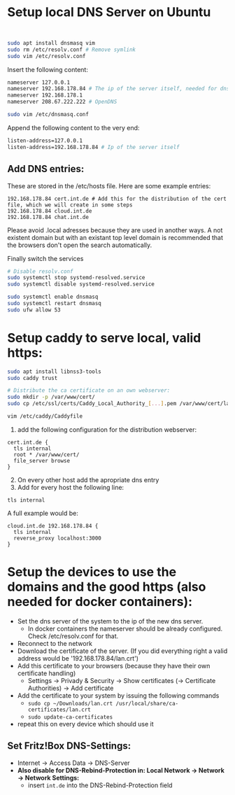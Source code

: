 # Setup local DNS Server on Ubuntu

```bash


sudo apt install dnsmasq vim
sudo rm /etc/resolv.conf # Remove symlink
sudo vim /etc/resolv.conf
```
Insert the following content:
```bash
nameserver 127.0.0.1
nameserver 192.168.178.84 # The ip of the server itself, needed for dns for docker containers
nameserver 192.168.178.1
nameserver 208.67.222.222 # OpenDNS
```

```bash
sudo vim /etc/dnsmasq.conf
```
Append the following content to the very end:
```bash
listen-address=127.0.0.1
listen-address=192.168.178.84 # Ip of the server itself
```

## Add DNS entries:
These are stored in the /etc/hosts file.
Here are some example entries:
```
192.168.178.84 cert.int.de # Add this for the distribution of the cert file, which we will create in some steps
192.168.178.84 cloud.int.de
192.168.178.84 chat.int.de
```
Please avoid .local adresses because they are used in another ways. A not existent domain but with an existant top level domain is recommended that the browsers don't open the search automatically.

Finally switch the services
```bash
# Disable resolv.conf
sudo systemctl stop systemd-resolved.service
sudo systemctl disable systemd-resolved.service

sudo systemctl enable dnsmasq
sudo systemctl restart dnsmasq
sudo ufw allow 53
```


# Setup caddy to serve local, valid https:
```bash
sudo apt install libnss3-tools
sudo caddy trust

# Distribute the ca certificate on an own webserver:
sudo mkdir -p /var/www/cert/
sudo cp /etc/ssl/certs/Caddy_Local_Authority_[...].pem /var/www/cert/lan.crt

vim /etc/caddy/Caddyfile
```
1. add the following configuration for the distribution webserver:

```
cert.int.de {
  tls internal
  root * /var/www/cert/
  file_server browse
}
```

2. On every other host add the apropriate dns entry
3. Add for every host the following line:

```
tls internal
```
A full example would be:
```
cloud.int.de 192.168.178.84 {
  tls internal
  reverse_proxy localhost:3000
}
```

# Setup the devices to use the domains and the good https (also needed for docker containers):
- Set the dns server of the system to the ip of the new dns server.
  - In docker containers the nameserver should be already configured. Check /etc/resolv.conf for that.
- Reconnect to the network
- Download the certificate of the server. (If you did everything right a valid address would be '192.168.178.84/lan.crt')
- Add this certificate to your browsers (because they have their own certificate handling)
    - Settings -> Privady & Security -> Show certificates (-> Certificate Authorities) -> Add certificate
- Add the certificate to your system by issuing the following commands
    - `sudo cp ~/Downloads/lan.crt /usr/local/share/ca-certificates/lan.crt`
    - `sudo update-ca-certificates`
- repeat this on every device which should use it


## Set Fritz!Box DNS-Settings:
- Internet -> Access Data -> DNS-Server
- **Also disable for DNS-Rebind-Protection in: Local Network -> Network -> Network Settings:**
    - insert `int.de` into the DNS-Rebind-Protection field
